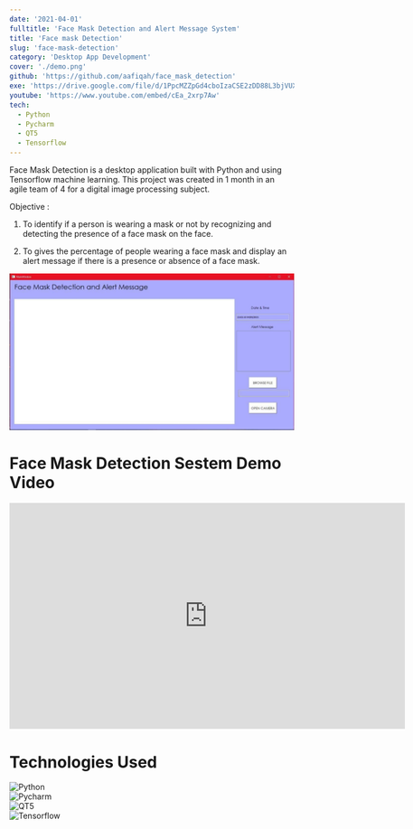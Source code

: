 ```yaml
---
date: '2021-04-01'
fulltitle: 'Face Mask Detection and Alert Message System'
title: 'Face mask Detection'
slug: 'face-mask-detection'
category: 'Desktop App Development'
cover: './demo.png'
github: 'https://github.com/aafiqah/face_mask_detection'
exe: 'https://drive.google.com/file/d/1PpcMZZpGd4cboIzaCSE2zDD88L3bjVUX/view?usp=sharing'
youtube: 'https://www.youtube.com/embed/cEa_2xrp7Aw'
tech:
  - Python
  - Pycharm
  - QT5
  - Tensorflow
---
```


<div class="modal-content-container">
  <div class="modal-content-text">

Face Mask Detection is a desktop application built with Python and using Tensorflow machine learning. This project was created in 1 month in an agile team of 4 for a digital image processing subject.

Objective :

1. To identify if a person is wearing a mask or not by recognizing and detecting the presence of a face mask on the face.

2. To gives the percentage of people wearing a face mask and display an alert message if there is a presence or absence of a face mask.

  </div>

  <div class="modal-content-img">

![Main Page](./mainpage.jpg)

  </div>
</div>

# Face Mask Detection Sestem Demo Video

<div style="text-align: center;">
  <iframe width="700" height="400" src="https://www.youtube.com/embed/cEa_2xrp7Aw" frameborder="0" allowfullscreen></iframe>
</div>

# Technologies Used

<div class="container">
  <div class="badge-item">
    <img src="https://img.shields.io/badge/Python-3776AB?style=for-the-badge&logo=python&logoColor=white" alt="Python" class="badge-image" />
  </div>
  <div class="badge-item">
    <img src="https://img.shields.io/badge/PyCharm-000000.svg?&style=for-the-badge&logo=PyCharm&logoColor=white" alt="Pycharm" class="badge-image" />
  </div>
  <div class="badge-item">
    <img src="https://img.shields.io/badge/Qt%20Designer-%23217346.svg?style=for-the-badge&logo=Qt&logoColor=white" alt="QT5" class="badge-image" />
  </div>
  <div class="badge-item">
    <img src="https://img.shields.io/badge/TensorFlow-FF6F00?style=for-the-badge&logo=tensorflow&logoColor=white" alt="Tensorflow" class="badge-image" />
  </div>
</div>
